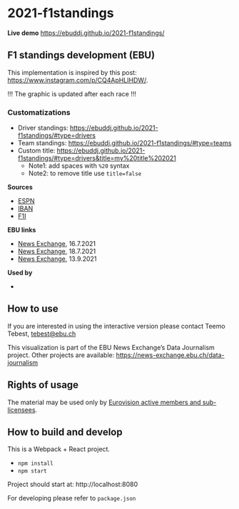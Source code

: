 # 2021-f1standings

**Live demo** https://ebuddj.github.io/2021-f1standings/

## F1 standings development (EBU)

This implementation is inspired by this post: https://www.instagram.com/p/CQ4ApHLIHDW/.

!!! The graphic is updated after each race !!!

### Customatizations
* Driver standings: https://ebuddj.github.io/2021-f1standings/#type=drivers
* Team standings: https://ebuddj.github.io/2021-f1standings/#type=teams
* Custom title: https://ebuddj.github.io/2021-f1standings/#type=drivers&title=my%20title%202021
  * Note1: add spaces with `%20` syntax
  * Note2: to remove title use `title=false`

**Sources**
* [ESPN](https://www.espn.com/f1/standings)
* [IBAN](https://www.iban.com/country-codes)
* [F1I](https://f1i.com/standings)

**EBU links**
* [News Exchange](https://news-exchange.ebu.ch/item_detail/4a0e2cd4ff54f40e4a43ef1bf7151b4a/2021_20030974), 16.7.2021
* [News Exchange](https://news-exchange.ebu.ch/item_detail/6d28fb76525ebc699f68a9f67e661a51/2021_20031641), 18.7.2021
* [News Exchange](https://news-exchange.ebu.ch/item_detail/eb2930a5448602154c33040fbfcf5f82/2021_20042242), 13.9.2021

**Used by**
* []()

## How to use

If you are interested in using the interactive version please contact Teemo Tebest, tebest@ebu.ch

This visualization is part of the EBU News Exchange’s Data Journalism project. Other projects are available: https://news-exchange.ebu.ch/data-journalism

## Rights of usage

The material may be used only by [Eurovision active members and sub-licensees](https://www.ebu.ch/eurovision-news/members-and-sublicensees).

## How to build and develop

This is a Webpack + React project.

* `npm install`
* `npm start`

Project should start at: http://localhost:8080

For developing please refer to `package.json`